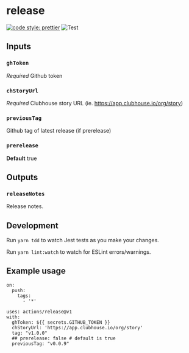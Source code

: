 # release

[![code style:
prettier](https://img.shields.io/badge/code_style-prettier-ff69b4.svg?style=flat-square)](https://github.com/prettier/prettier)
![Test](https://github.com/farmersdog/clubhouse-pr/workflows/Test/badge.svg)

## Inputs

### `ghToken`

_Required_ Github token

### `chStoryUrl`

_Required_ Clubhouse story URL (ie. https://app.clubhouse.io/org/story)

### `previousTag`

Github tag of latest release (if prerelease)

### `prerelease`

**Default** true

## Outputs

### `releaseNotes`

Release notes.

## Development

Run `yarn tdd` to watch Jest tests as you make your changes.

Run `yarn lint:watch` to watch for ESLint errors/warnings.

## Example usage

```
on:
  push:
    tags:
      - '*'
```

```
uses: actions/release@v1
with:
  ghToken: ${{ secrets.GITHUB_TOKEN }}
  chStoryUrl: 'https://app.clubhouse.io/org/story'
  tag: "v1.0.0"
  ## prerelease: false # default is true
  previousTag: "v0.0.9"
```
